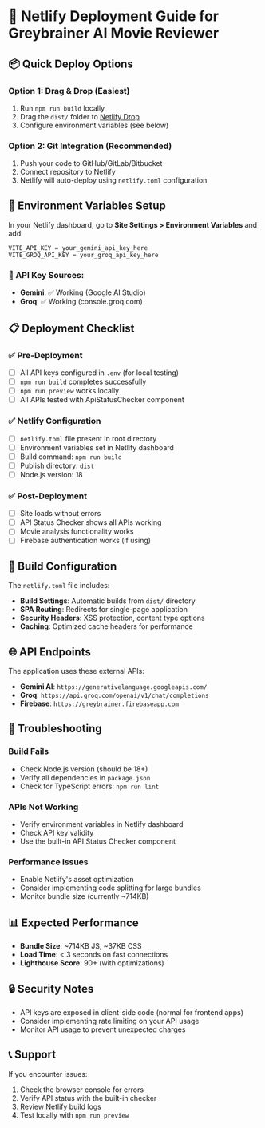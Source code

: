 # 🚀 Netlify Deployment Guide for Greybrainer AI Movie Reviewer

## 📦 Quick Deploy Options

### Option 1: Drag & Drop (Easiest)
1. Run `npm run build` locally
2. Drag the `dist/` folder to [Netlify Drop](https://app.netlify.com/drop)
3. Configure environment variables (see below)

### Option 2: Git Integration (Recommended)
1. Push your code to GitHub/GitLab/Bitbucket
2. Connect repository to Netlify
3. Netlify will auto-deploy using `netlify.toml` configuration

## 🔑 Environment Variables Setup

In your Netlify dashboard, go to **Site Settings > Environment Variables** and add:

```
VITE_API_KEY = your_gemini_api_key_here
VITE_GROQ_API_KEY = your_groq_api_key_here
```

### 🔑 API Key Sources:
- **Gemini**: ✅ Working (Google AI Studio)
- **Groq**: ✅ Working (console.groq.com)

## 📋 Deployment Checklist

### ✅ Pre-Deployment
- [ ] All API keys configured in `.env` (for local testing)
- [ ] `npm run build` completes successfully
- [ ] `npm run preview` works locally
- [ ] All APIs tested with ApiStatusChecker component

### ✅ Netlify Configuration
- [ ] `netlify.toml` file present in root directory
- [ ] Environment variables set in Netlify dashboard
- [ ] Build command: `npm run build`
- [ ] Publish directory: `dist`
- [ ] Node.js version: 18

### ✅ Post-Deployment
- [ ] Site loads without errors
- [ ] API Status Checker shows all APIs working
- [ ] Movie analysis functionality works
- [ ] Firebase authentication works (if using)

## 🔧 Build Configuration

The `netlify.toml` file includes:
- **Build Settings**: Automatic builds from `dist/` directory
- **SPA Routing**: Redirects for single-page application
- **Security Headers**: XSS protection, content type options
- **Caching**: Optimized cache headers for performance

## 🌐 API Endpoints

The application uses these external APIs:
- **Gemini AI**: `https://generativelanguage.googleapis.com/`
- **Groq**: `https://api.groq.com/openai/v1/chat/completions`
- **Firebase**: `https://greybrainer.firebaseapp.com`

## 🚨 Troubleshooting

### Build Fails
- Check Node.js version (should be 18+)
- Verify all dependencies in `package.json`
- Check for TypeScript errors: `npm run lint`

### APIs Not Working
- Verify environment variables in Netlify dashboard
- Check API key validity
- Use the built-in API Status Checker component

### Performance Issues
- Enable Netlify's asset optimization
- Consider implementing code splitting for large bundles
- Monitor bundle size (currently ~714KB)

## 📊 Expected Performance
- **Bundle Size**: ~714KB JS, ~37KB CSS
- **Load Time**: < 3 seconds on fast connections
- **Lighthouse Score**: 90+ (with optimizations)

## 🔒 Security Notes
- API keys are exposed in client-side code (normal for frontend apps)
- Consider implementing rate limiting on your API usage
- Monitor API usage to prevent unexpected charges

## 📞 Support
If you encounter issues:
1. Check the browser console for errors
2. Verify API status with the built-in checker
3. Review Netlify build logs
4. Test locally with `npm run preview`

